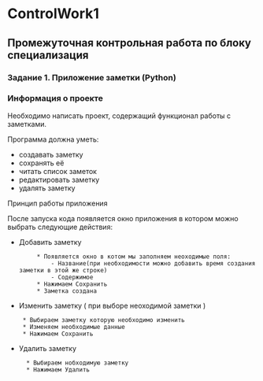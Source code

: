 # ControlWork1

## Промежуточная контрольная работа по блоку специализация

### Задание 1. Приложение заметки (Python)

### Информация о проекте
Необходимо написать проект, содержащий функционал работы с заметками.

Программа должна уметь:
- создавать заметку
- сохранять её
- читать список заметок
- редактировать заметку 
- удалять заметку

Принцип работы приложения 

После запуска кода появляется окно приложения в котором можно выбрать следующие действия:
 - Добавить заметку 
        
            * Появляется окно в котом мы заполняем неоходимые поля:
                - Название(при необходимости можно добавить время создания заметки в этой же строке)
                - Содержимое
            * Нажимаем Сохранить
            * Заметка создана
 - Изменить заметку ( при выборе неоходимой заметки )

        * Выбираем заметку которую необходимо изменить 
        * Изменяем необходимые данные
        * Нажимаем Сохранить 
- Удалить заметку 

        * Выбираем нобходимую заметку 
        * Нажимаем Удалить
